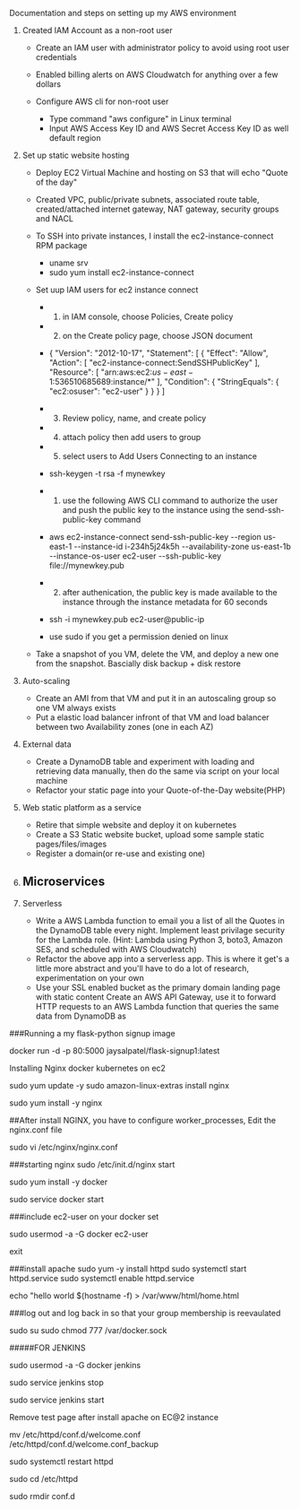 Documentation and steps on setting up my AWS environment

1. Created IAM Account as a non-root user
    - Create an IAM user with administrator policy to avoid using root user credentials
    
    - Enabled billing alerts on AWS Cloudwatch for anything over a few dollars

    - Configure AWS cli for non-root user 
        - Type command "aws configure" in Linux terminal 
        - Input AWS Access Key ID and AWS Secret Access Key ID as well default region

2. Set up static website hosting
    - Deploy EC2 Virtual Machine and hosting on S3 that will echo "Quote of the day"
    - Created VPC, public/private subnets, associated route table, created/attached internet gateway, NAT gateway, security groups and NACL
    - To SSH into private instances, I install the ec2-instance-connect RPM package
        -   uname srv
        -   sudo yum install ec2-instance-connect
    - Set uup IAM users for ec2 instance connect 
        - 1. in IAM console, choose Policies, Create policy
        - 2. on the Create policy page, choose JSON document
        - {
    "Version": "2012-10-17",
    "Statement": [
        {
            "Effect": "Allow",
            "Action": [
                "ec2-instance-connect:SendSSHPublicKey"
            ],
            "Resource": [
                "arn:aws:ec2:$us-east-1:$536510685689:instance/*"
            ],
            "Condition": {
                "StringEquals": {
                    "ec2:osuser": "ec2-user"
                }
            }
        }
    ]

        - 3. Review policy, name, and create policy 
        - 4. attach policy then add users to group 
        - 5. select users to Add Users
    Connecting to an instance
        -   ssh-keygen -t rsa -f mynewkey

        - 1. use the following AWS CLI command to authorize the user and push the public key to the instance using the send-ssh-public-key command
        -   aws ec2-instance-connect send-ssh-public-key --region us-east-1 --instance-id i-234h5j24k5h --availability-zone us-east-1b --instance-os-user ec2-user --ssh-public-key file://mynewkey.pub

        - 2. after authenication, the public key is made available to the instance through the instance metadata for 60 seconds
        -   ssh -i mynewkey.pub ec2-user@public-ip
        - use sudo if you get a permission denied on linux 
            
    - Take a snapshot of you VM, delete the VM, and deploy a new one from the snapshot. Bascially disk backup + disk restore

3. Auto-scaling
    - Create an AMI from that VM and put it in an autoscaling group so one VM always exists
    - Put a elastic load balancer infront of that VM and load balancer between two Availability zones (one in each AZ)
    
4. External data
    - Create a DynamoDB table and experiment with loading and retrieving data manually, then do the same via script on your local machine
    - Refactor your static page into your Quote-of-the-Day website(PHP)
5. Web static platform as a service
    - Retire that simple website and deploy it on kubernetes
    - Create a S3 Static website bucket, upload some sample static pages/files/images
    - Register a domain(or re-use and existing one)



6. Microservices
    - 


7. Serverless 
    - Write a AWS Lambda function to email you a list of all the Quotes in the DynamoDB table every night. Implement least privilage security for the Lambda role. (Hint: Lambda using Python 3, boto3, Amazon SES, and scheduled with AWS Cloudwatch)
    - Refactor the above app into a serverless app. This is where it get's a little more abstract and you'll have to do a lot of research, experimentation on your own
    - Use your SSL enabled bucket as the primary domain landing page with static content
    Create an AWS API Gateway, use it to forward HTTP requests to an AWS Lambda function that queries the same data from DynamoDB as 



###Running a my flask-python signup image

docker run -d -p 80:5000 jaysalpatel/flask-signup1:latest







Installing Nginx docker kubernetes on ec2

sudo yum update -y
sudo amazon-linux-extras install nginx

sudo yum install -y nginx

##After install NGINX, you have to configure worker_processes, Edit the nginx.conf file 

sudo vi /etc/nginx/nginx.conf

###starting nginx
sudo /etc/init.d/nginx start


sudo yum install -y docker

sudo service docker start

###include ec2-user on your docker set 

sudo usermod -a -G docker ec2-user

exit


###install apache
sudo yum -y install httpd
sudo systemctl start httpd.service
sudo systemctl enable httpd.service

echo "hello world $(hostname -f) > /var/www/html/home.html



###log out and log back in so that your group membership is reevaulated

sudo su
sudo chmod 777 /var/docker.sock


#####FOR JENKINS

sudo usermod -a -G docker jenkins

sudo service jenkins stop 

sudo service jenkins start

Remove test page after install apache on EC@2 instance


mv /etc/httpd/conf.d/welcome.conf /etc/httpd/conf.d/welcome.conf_backup

sudo systemctl restart httpd

sudo cd /etc/httpd

sudo rmdir conf.d







